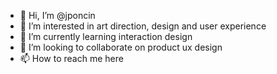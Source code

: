- 👋 Hi, I’m @jponcin
- 👀 I’m interested in art direction, design and user experience
- 🌱 I’m currently learning interaction design
- 💞️ I’m looking to collaborate on product ux design
- 📫 How to reach me here

<!---
jponcin/jponcin is a ✨ special ✨ repository because its `README.md` (this file) appears on your GitHub profile.
You can click the Preview link to take a look at your changes.
--->
